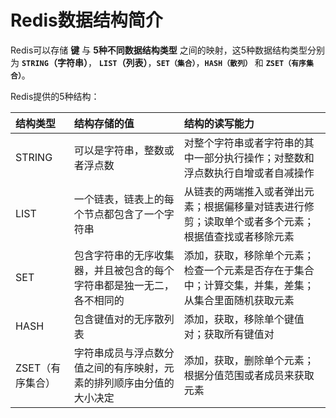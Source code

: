 Redis数据结构简介
====================================================
Redis可以存储 **键** 与 **5种不同数据结构类型** 之间的映射，这5种数据结构类型分别为 **`STRING`（字符串）**，
**`LIST`（列表）**，**`SET（集合）`**，**`HASH（散列）`** 和 **`ZSET（有序集合）`**。

Redis提供的5种结构：

| 结构类型 | 结构存储的值 | 结构的读写能力 |
| :------ | :--------- | :---------- |
| STRING|可以是字符串，整数或者浮点数|对整个字符串或者字符串的其中一部分执行操作；对整数和浮点数执行自增或者自减操作|
| LIST|一个链表，链表上的每个节点都包含了一个字符串|从链表的两端推入或者弹出元素；根据偏移量对链表进行修剪；读取单个或者多个元素；根据值查找或者移除元素|
| SET|包含字符串的无序收集器，并且被包含的每个字符串都是独一无二，各不相同的|添加，获取，移除单个元素；检查一个元素是否存在于集合中；计算交集，并集，差集；从集合里面随机获取元素|
| HASH|包含键值对的无序散列表|添加，获取，移除单个键值对；获取所有键值对|
| ZSET（有序集合）|字符串成员与浮点数分值之间的有序映射，元素的排列顺序由分值的大小决定|添加，获取，删除单个元素；根据分值范围或者成员来获取元素|
